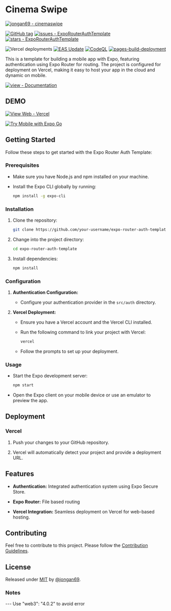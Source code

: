 # Cinema Swipe

[![jongan69 - cinemaswipe](https://img.shields.io/static/v1?label=jongan69&message=cinemaswipe&color=blue&logo=github)](https://github.com/jongan69/cinemaswipe "Go to GitHub repo")

[![GitHub tag](https://img.shields.io/github/tag/jongan69/cinemaswipe?include_prereleases=&sort=semver&color=blue)](https://github.com/jongan69/cinemaswipe/releases/)
[![issues - ExpoRouterAuthTemplate](https://img.shields.io/github/issues/jongan69/cinemaswipe)](https://github.com/jongan69/cinemaswipe/issues)
[![stars - ExpoRouterAuthTemplate](https://img.shields.io/github/stars/jongan69/cinemaswipe?style=social)](https://github.com/jongan69/cinemaswipe)

![Vercel deployments](https://img.shields.io/github/deployments/jongan69/cinemaswipe/production?style=flat&logoColor=white&label=Vercel%20Deployment)
[![EAS Update](https://github.com/jongan69/cinemaswipe/actions/workflows/update.yml/badge.svg)](https://github.com/jongan69/cinemaswipe/actions/workflows/update.yml)
[![CodeQL](https://github.com/jongan69/ExpoRouterAuthTemplate/actions/workflows/codeql.yml/badge.svg?branch=main)](https://github.com/jongan69/cinemaswipe/actions/workflows/codeql.yml)
[![pages-build-deployment](https://github.com/jongan69/cinemaswipe/actions/workflows/pages/pages-build-deployment/badge.svg?branch=main)](https://github.com/jongan69/cinemaswipe/actions/workflows/pages/pages-build-deployment)

This is a template for building a mobile app with Expo, featuring authentication using Expo Router for routing. The project is configured for deployment on Vercel, making it easy to host your app in the cloud and dynamic on mobile.

[![view - Documentation](https://img.shields.io/badge/view-Documentation-blue?style=for-the-badge)](/docs/ABOUT.md)

## DEMO

[![View Web - Vercel](https://img.shields.io/badge/View_Web-Vercel-2ea44f?style=for-the-badge)](https://test-rn.vercel.app)

[![Try Mobile with Expo Go](https://img.shields.io/badge/Try%20%20Mobile%20App%20with%20Expo%20Go-4630EB.svg?style=flat-square&logo=EXPO&labelColor=f3f3f3&logoColor=000)](https://expo.dev/%40jongan69/expo-router-auth-template?serviceType=eas&distribution=expo-go&scheme=&channel=main&sdkVersion=49.0.0)

## Getting Started

Follow these steps to get started with the Expo Router Auth Template:

### Prerequisites

- Make sure you have Node.js and npm installed on your machine.
- Install the Expo CLI globally by running:

  ```bash
  npm install -g expo-cli
  ```

### Installation

1. Clone the repository:

   ```bash
   git clone https://github.com/your-username/expo-router-auth-template.git
   ```

2. Change into the project directory:

   ```bash
   cd expo-router-auth-template
   ```

3. Install dependencies:

   ```bash
   npm install
   ```

### Configuration

1. **Authentication Configuration:**

   - Configure your authentication provider in the `src/auth` directory.

2. **Vercel Deployment:**

   - Ensure you have a Vercel account and the Vercel CLI installed.
   - Run the following command to link your project with Vercel:

     ```bash
     vercel
     ```

   - Follow the prompts to set up your deployment.

### Usage

- Start the Expo development server:

  ```bash
  npm start
  ```

- Open the Expo client on your mobile device or use an emulator to preview the app.

## Deployment

### Vercel

1. Push your changes to your GitHub repository.

2. Vercel will automatically detect your project and provide a deployment URL.

## Features

- **Authentication:** Integrated authentication system using Expo Secure Store.

- **Expo Router:** File based routing

- **Vercel Integration:** Seamless deployment on Vercel for web-based hosting.

## Contributing

Feel free to contribute to this project. Please follow the [Contribution Guidelines](CONTRIBUTING.md).

## License

Released under [MIT](/LICENSE) by [@jongan69](https://github.com/jongan69).

### Notes

--- Use "web3": "4.0.2" to avoid error
